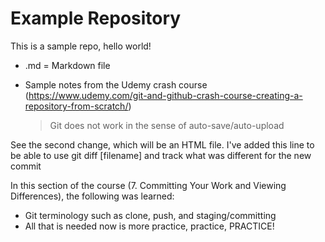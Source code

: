 # Example Repository
This is a sample repo, hello world!

- .md = Markdown file

- Sample notes from the Udemy crash course (https://www.udemy.com/git-and-github-crash-course-creating-a-repository-from-scratch/)
	> Git does not work in the sense of auto-save/auto-upload

See the second change, which will be an HTML file.
I've added this line to be able to use git diff [filename] and track what was different for the new commit

In this section of the course (7. Committing Your Work and Viewing Differences), the following was learned:
- Git terminology such as clone, push, and staging/committing
- All that is needed now is more practice, practice, PRACTICE!
